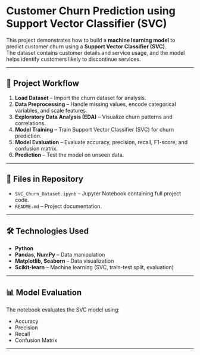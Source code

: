 
# Customer Churn Prediction using Support Vector Classifier (SVC)

This project demonstrates how to build a **machine learning model** to predict customer churn using a **Support Vector Classifier (SVC)**.  
The dataset contains customer details and service usage, and the model helps identify customers likely to discontinue services.

---

## 🚀 Project Workflow
1. **Load Dataset** – Import the churn dataset for analysis.
2. **Data Preprocessing** – Handle missing values, encode categorical variables, and scale features.
3. **Exploratory Data Analysis (EDA)** – Visualize churn patterns and correlations.
4. **Model Training** – Train Support Vector Classifier (SVC) for churn prediction.
5. **Model Evaluation** – Evaluate accuracy, precision, recall, F1-score, and confusion matrix.
6. **Prediction** – Test the model on unseen data.

---

## 📂 Files in Repository
- `SVC_Churn_Dataset.ipynb` – Jupyter Notebook containing full project code.
- `README.md` – Project documentation.

---

## 🛠️ Technologies Used
- **Python**
- **Pandas, NumPy** – Data manipulation
- **Matplotlib, Seaborn** – Data visualization
- **Scikit-learn** – Machine learning (SVC, train-test split, evaluation)

---

## 📊 Model Evaluation
The notebook evaluates the SVC model using:
- Accuracy
- Precision
- Recall
- Confusion Matrix

---

